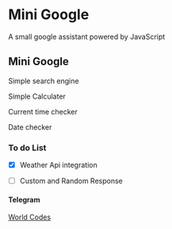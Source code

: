 # Mini Google
A small google assistant powered by JavaScript


## Mini Google
Simple search engine 

Simple Calculater

Current time checker

Date checker

### To do List
- [x] Weather Api integration 


- [ ] Custom and Random Response

#### Telegram
[World Codes](https://t.me/world_codes)
